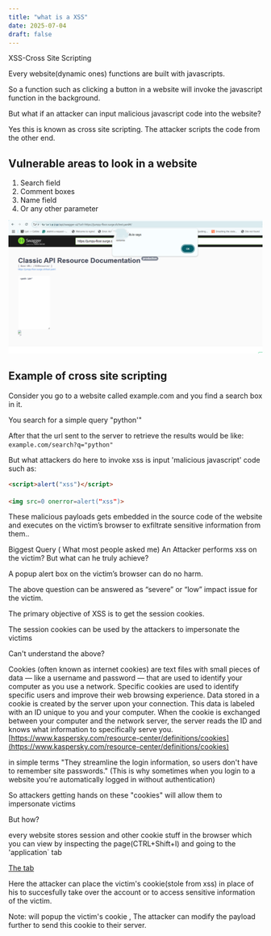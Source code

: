 ```yaml
---
title: "what is a XSS"
date: 2025-07-04
draft: false
---
```


XSS-Cross Site Scripting

Every website(dynamic ones) functions are built with javascripts.

So a function such as clicking a button in a website will invoke the javascript function in the background.

But what if an attacker can input malicious javascript code into the website?

Yes this is known as cross site scripting. The attacker scripts the code from the other end.

## Vulnerable areas to look in a website

1. Search field  
2. Comment boxes  
3. Name field  
4. Or any other parameter  

![Search field example](https://raw.githubusercontent.com/slvignesh05/website/refs/heads/main/content/posts/images/xss-i.png)

## Example of cross site scripting

Consider you go to a website called example.com and you find a search box in it.

You search for a simple query "python'"

After that the url sent to the server to retrieve the results would be like:  
`example.com/search?q="python"`

But what attackers do here to invoke xss is input 'malicious javascript' code such as:

```html
<script>alert("xss")</script>

<img src=0 onerror=alert("xss")>

```

These malicious payloads gets embedded in the source code of the website and executes on the victim’s browser to exfiltrate sensitive information from them..

Biggest Query ( What most people asked me)
An Attacker performs xss on the victim? But what can he truly achieve?

A popup alert box on the victim’s browser can do no harm.

The above question can be answered as “severe” or “low” impact issue for the victim.

The primary objective of XSS is to get the session cookies.

The session cookies can be used by the attackers to impersonate the victims

Can't understand the above? 

Cookies (often known as internet cookies) are text files with small pieces of data — like a username and password — that are used to identify your computer as you use a network. Specific cookies are used to identify specific users and improve their web browsing experience. Data stored in a cookie is created by the server upon your connection. This data is labeled with an ID unique to you and your computer. When the cookie is exchanged between your computer and the network server, the server reads the ID and knows what information to specifically serve you. [https://www.kaspersky.com/resource-center/definitions/cookies](https://www.kaspersky.com/resource-center/definitions/cookies)

in simple terms "They streamline the login information, so users don't have to remember site passwords." (This is why sometimes when you login to a website you're automatically logged in without authentication)

So attackers getting hands on these "cookies" will allow them to impersonate victims

But how?

every website stores session and other cookie stuff in the browser which you can view by inspecting the page(CTRL+Shift+I) and going to the 'application` tab

[The tab](https://raw.githubusercontent.com/slvignesh05/website/refs/heads/main/content/posts/images/Screenshot%202025-07-05%20235221.png)

Here the attacker can place the victim's cookie(stole from xss) in place of his to succesfully take over the account or to access sensitive information of the victim.

Note: <script>alert(document.cookie)</script> will popup the victim's cookie , The attacker can modify the payload further to send this cookie to their server.

